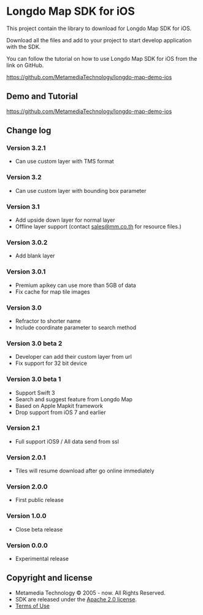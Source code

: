 # Longdo Map SDK for iOS
This project contain the library to download for Longdo Map SDK for iOS.

Download all the files and add to your project to start develop application with the SDK.

You can follow the tutorial on how to use Longdo Map SDK for iOS from the link on GitHub.

https://github.com/MetamediaTechnology/longdo-map-demo-ios

## Demo and Tutorial
https://github.com/MetamediaTechnology/longdo-map-demo-ios

## Change log

### Version 3.2.1
* Can use custom layer with TMS format

### Version 3.2
* Can use custom layer with bounding box parameter

### Version 3.1
* Add upside down layer for normal layer
* Offline layer support (contact sales@mm.co.th for resource files.)

### Version 3.0.2
* Add blank layer

### Version 3.0.1
* Premium apikey can use more than 5GB of data
* Fix cache for map tile images

### Version 3.0
* Refractor to shorter name
* Include coordinate parameter to search method

### Version 3.0 beta 2
* Developer can add their custom layer from url
* Fix support for 32 bit device

### Version 3.0 beta 1
* Support Swift 3
* Search and suggest feature from Longdo Map
* Based on Apple Mapkit framework
* Drop support from iOS 7 and earlier

### Version 2.1
* Full support iOS9 / All data send from ssl

### Version 2.0.1
* Tiles will resume download after go online immediately

### Version 2.0.0
* First public release

### Version 1.0.0
* Close beta release

### Version 0.0.0
* Experimental release

## Copyright and license
  * Metamedia Technology © 2005 - now. All Rights Reserved.
  * SDK are released under the [Apache 2.0 license](LICENSE).
  * [Terms of Use](https://map.longdo.com/terms)
